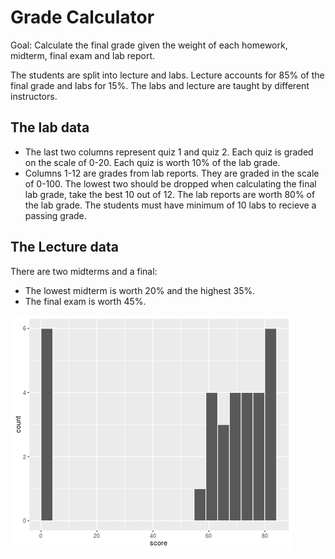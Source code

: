 # Grade Calculator

Goal: Calculate the final grade given the weight of each homework, midterm, final exam and lab report. 

The students are split into lecture and labs. Lecture accounts for 85% of the final grade and labs for 15%. The labs and lecture are taught by different instructors.

## The lab data
* The last two columns represent quiz 1 and quiz 2. Each quiz is graded on the scale of 0-20. Each quiz is worth 10% of the lab grade.
* Columns 1-12 are grades from lab reports. They are graded in the scale of 0-100. The lowest two should be dropped when calculating the final lab grade, take the best 10 out of 12. The lab reports are worth 80% of the lab grade. The students must have minimum of 10 labs to recieve a passing grade.

## The Lecture data
There are two midterms and a final:
* The lowest midterm is worth 20% and the highest 35%.
* The final exam is worth 45%.

![Final Grade Distribution](histogram.png)
